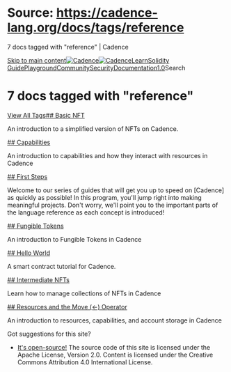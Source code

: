 # Source: https://cadence-lang.org/docs/tags/reference




7 docs tagged with "reference" | Cadence




[Skip to main content](#__docusaurus_skipToContent_fallback)[![Cadence](/img/logo.svg)![Cadence](/img/logo.svg)](/)[Learn](/learn)[Solidity Guide](/docs/solidity-to-cadence)[Playground](https://play.flow.com/)[Community](/community)[Security](https://flow.com/flow-responsible-disclosure/)[Documentation](/docs/)[1.0](/docs/)Search
# 7 docs tagged with "reference"

[View All Tags](/docs/tags)[## Basic NFT](/docs/tutorial/non-fungible-tokens-1)

An introduction to a simplified version of NFTs on Cadence.

[## Capabilities](/docs/tutorial/capabilities)

An introduction to capabilities and how they interact with resources in Cadence

[## First Steps](/docs/tutorial/first-steps)

Welcome to our series of guides that will get you up to speed on [Cadence] as quickly as possible! In this program, you'll jump right into making meaningful projects. Don't worry, we'll point you to the important parts of the language reference as each concept is introduced!

[## Fungible Tokens](/docs/tutorial/fungible-tokens)

An introduction to Fungible Tokens in Cadence

[## Hello World](/docs/tutorial/hello-world)

A smart contract tutorial for Cadence.

[## Intermediate NFTs](/docs/tutorial/non-fungible-tokens-2)

Learn how to manage collections of NFTs in Cadence

[## Resources and the Move (<-) Operator](/docs/tutorial/resources)

An introduction to resources, capabilities, and account storage in Cadence

Got suggestions for this site? 

* [It's open-source!](https://github.com/onflow/cadence-lang.org)
The source code of this site is licensed under the Apache License, Version 2.0.
Content is licensed under the Creative Commons Attribution 4.0 International License.

